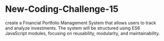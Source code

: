 # New-Coding-Challenge-15
create a Financial Portfolio Management System that allows users to track and analyze investments. The system will be structured using ES6 JavaScript modules, focusing on reusability, modularity, and maintainability.
